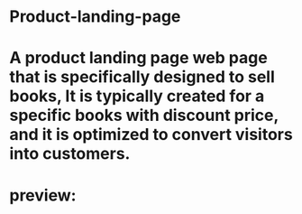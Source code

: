 # Product-landing-page
# A product landing page web page that is specifically designed to sell books, It is typically created for a specific books with discount price, and it is optimized to convert visitors into customers.
# preview: 
